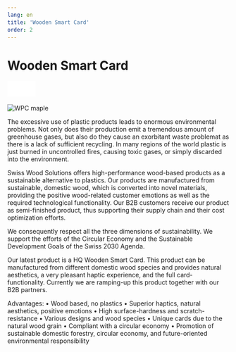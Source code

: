```yaml
---
lang: en
title: 'Wooden Smart Card'
order: 2
---
```


<div class="full-width-kenburns">
<div class="wrap-bg-image">

# Wooden Smart Card

![](/assets/images/arrow-d-white.svg)

</div>
<img srcset="/assets/images/wpc_maple.jpg"
     src="/assets/images/wpc_maple.jpg" alt="WPC maple">
</div>

<div class="full-width-grey">
<div class="wrap -cols1">

The excessive use of plastic products leads to enormous environmental problems. Not only does their production emit a tremendous amount of greenhouse gases, but also do they cause an exorbitant waste problemat as there is a lack of sufficient recycling. In many regions of the world plastic is just burned in uncontrolled fires, causing toxic gases, or simply discarded into the environment. 

Swiss Wood Solutions offers high-performance wood-based products as a sustainable alternative to plastics. Our products are manufactured from sustainable, domestic wood, which is converted into  novel materials, providing the positive wood-related customer emotions as well as the required technological functionality. Our B2B customers receive our product as semi-finished product, thus supporting their supply chain and their cost optimization efforts.

We consequently respect all the three dimensions of sustainability. We support the efforts of the Circular Economy and the Sustainable Development Goals of the Swiss 2030 Agenda. 

Our latest product is a HQ Wooden Smart Card. This product can be manufactured from different domestic wood species and provides natural aesthetics, a very pleasant haptic experience, and the full card-functionality. Currently we are ramping-up this product together with our B2B partners. 

Advantages:
•	Wood based, no plastics
•	Superior haptics, natural aesthetics, positive emotions
•	High surface-hardness and scratch-resistance 
•	Various designs and wood species
•	Unique cards due to the natural wood grain
•	Compliant with a circular economy
•	Promotion of sustainable domestic forestry, circular economy, and future-oriented environmental responsibility 


